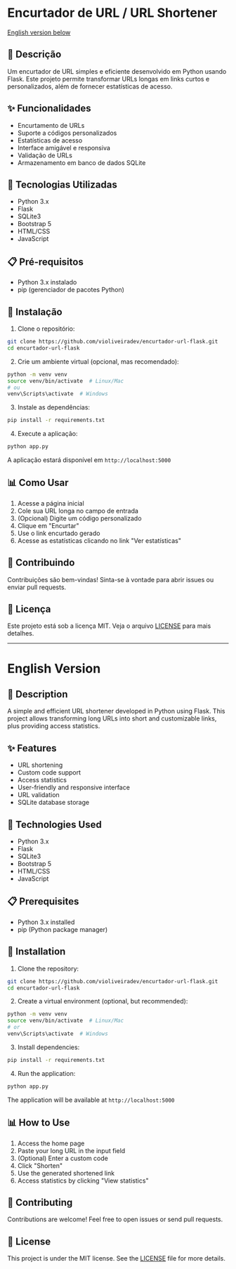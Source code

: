 # Encurtador de URL / URL Shortener

[English version below](#english-version)

## 📝 Descrição

Um encurtador de URL simples e eficiente desenvolvido em Python usando Flask. Este projeto permite transformar URLs longas em links curtos e personalizados, além de fornecer estatísticas de acesso.

## ✨ Funcionalidades

- Encurtamento de URLs
- Suporte a códigos personalizados
- Estatísticas de acesso
- Interface amigável e responsiva
- Validação de URLs
- Armazenamento em banco de dados SQLite

## 🚀 Tecnologias Utilizadas

- Python 3.x
- Flask
- SQLite3
- Bootstrap 5
- HTML/CSS
- JavaScript

## 📋 Pré-requisitos

- Python 3.x instalado
- pip (gerenciador de pacotes Python)

## 🔧 Instalação

1. Clone o repositório:
```bash
git clone https://github.com/violiveiradev/encurtador-url-flask.git
cd encurtador-url-flask
```

2. Crie um ambiente virtual (opcional, mas recomendado):
```bash
python -m venv venv
source venv/bin/activate  # Linux/Mac
# ou
venv\Scripts\activate  # Windows
```

3. Instale as dependências:
```bash
pip install -r requirements.txt
```

4. Execute a aplicação:
```bash
python app.py
```

A aplicação estará disponível em `http://localhost:5000`

## 📊 Como Usar

1. Acesse a página inicial
2. Cole sua URL longa no campo de entrada
3. (Opcional) Digite um código personalizado
4. Clique em "Encurtar"
5. Use o link encurtado gerado
6. Acesse as estatísticas clicando no link "Ver estatísticas"

## 🤝 Contribuindo

Contribuições são bem-vindas! Sinta-se à vontade para abrir issues ou enviar pull requests.

## 📄 Licença

Este projeto está sob a licença MIT. Veja o arquivo [LICENSE](LICENSE) para mais detalhes.

---

# English Version

## 📝 Description

A simple and efficient URL shortener developed in Python using Flask. This project allows transforming long URLs into short and customizable links, plus providing access statistics.

## ✨ Features

- URL shortening
- Custom code support
- Access statistics
- User-friendly and responsive interface
- URL validation
- SQLite database storage

## 🚀 Technologies Used

- Python 3.x
- Flask
- SQLite3
- Bootstrap 5
- HTML/CSS
- JavaScript

## 📋 Prerequisites

- Python 3.x installed
- pip (Python package manager)

## 🔧 Installation

1. Clone the repository:
```bash
git clone https://github.com/violiveiradev/encurtador-url-flask.git
cd encurtador-url-flask
```

2. Create a virtual environment (optional, but recommended):
```bash
python -m venv venv
source venv/bin/activate  # Linux/Mac
# or
venv\Scripts\activate  # Windows
```

3. Install dependencies:
```bash
pip install -r requirements.txt
```

4. Run the application:
```bash
python app.py
```

The application will be available at `http://localhost:5000`

## 📊 How to Use

1. Access the home page
2. Paste your long URL in the input field
3. (Optional) Enter a custom code
4. Click "Shorten"
5. Use the generated shortened link
6. Access statistics by clicking "View statistics"

## 🤝 Contributing

Contributions are welcome! Feel free to open issues or send pull requests.

## 📄 License

This project is under the MIT license. See the [LICENSE](LICENSE) file for more details.
